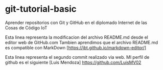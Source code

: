 # git-tutorial-basic
Aprender repositorios con Git y GitHub en el diplomado Internet de las Cosas de Código IoT

Esta linea representa la modificacion del archivo README.md desde el editor web de GitHub.com
Tambien aprendimos que el archivo README.md es compatible con MarkDown [https://jbt.github.io/markdown-editor/]

Esta linea representa el segundo commit realizado via web. MI perfil de github es el siguiente [Luis Mendoza] https://github.com/LuisMV02
